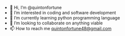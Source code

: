 - 👋 Hi, I’m @quintonfortune
- 👀 I’m interested in coding and software development
- 🌱 I’m currently learning python programming language
- 💞️ I’m looking to collaborate on anything viable
- 📫 How to reach me quintonfortune48@gmail.com

<!---
quintonfortune/quintonfortune is a ✨ special ✨ repository because its `README.md` (this file) appears on your GitHub profile.
You can click the Preview link to take a look at your changes.
--->

